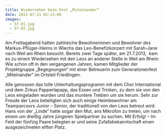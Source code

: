 ```yaml
---
title: Wiedersehen beim Fest „Miteinander“
date: 2013-07-21 01:13:00
images:
  - 57-01.jpg
  - 57-02.jpg
---
```


Am Freitagabend hatten zahlreiche Bewohnerinnen und Bewohner des Markus-Pflüger-Heims in Wiechs das Leo-Benefizkonzert mit Sarah-Jane nach Weil am Rhein besucht. Bereits zwei Tage später, am 21.7.2013,  kam es zu einem Wiedersehen mit den Leos an anderer Stelle in Weil am Rhein: Wie schon oft in den vergangenen Jahren, kamen Mitglieder der Projektgruppe „Begegnungen“ mit einer Betreuerin zum Generationenfest „Miteinander“ im Ortsteil Friedlingen.

Alle genossen das tolle Unterhaltungsprogramm mit dem Chor International und dem Zirkus Papperlapapp, das Essen und Trinken, zu dem sie von den Leos eingeladen wurden und das muntere Treiben um sie herum. Sehr zur Freude der Leos beteiligten sich auch einige Heimbewohner am Teamparcours Junior – Senior, der traditionell von den Leos betreut wird. Hans von der „Linde“ hatte sogar den Mut, ans Mikrofon zu treten, um nach einem um dreißig Jahre jüngeren Spielpartner zu suchen. Mit Erfolg! – Im Feld der fünfzig Paare belegten er und seine Zufallsbekanntschaft einen ausgezeichneten elften Platz.
